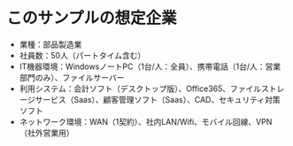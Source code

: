 # このサンプルの想定企業

- 業種：部品製造業
- 社員数：50人（パートタイム含む）
- IT機器環境：WindowsノートPC（1台/人：全員）、携帯電話（1台/人：営業部門のみ）、ファイルサーバー
- 利用システム：会計ソフト（デスクトップ版）、Office365、ファイルストレージサービス（Saas）、顧客管理ソフト（Saas）、CAD、セキュリティ対策ソフト
- ネットワーク環境：WAN（1契約）、社内LAN/Wifi、モバイル回線、VPN（社外営業用）
